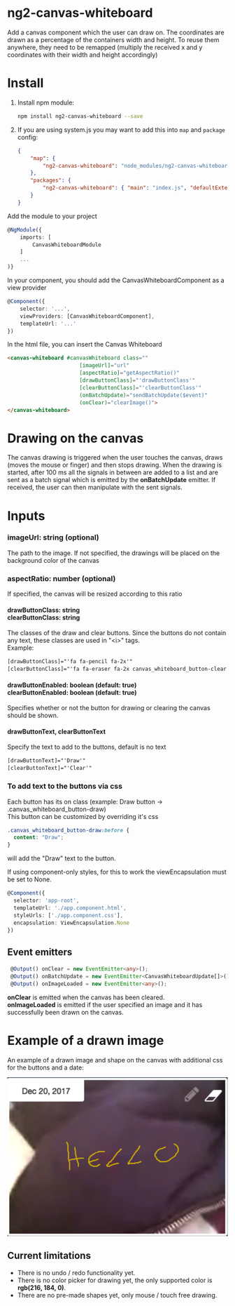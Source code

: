 # ng2-canvas-whiteboard

Add a canvas component which the user can draw on. The coordinates are drawn as a percentage of the containers width and height.
To reuse them anywhere, they need to be remapped (multiply the received x and y coordinates with their width and height accordingly)


# Install

1. Install npm module:

    ```bash
    npm install ng2-canvas-whiteboard --save
    ```
    
2. If you are using system.js you may want to add this into `map` and `package` config:

    ```json
    {
        "map": {
            "ng2-canvas-whiteboard": "node_modules/ng2-canvas-whiteboard"
        },
        "packages": {
            "ng2-canvas-whiteboard": { "main": "index.js", "defaultExtension": "js" }
        }
    }
    ```
    
Add the module to your project

```typescript
@NgModule({
    imports: [
        CanvasWhiteboardModule
    ]
    ...
)}
```

In your component, you should add the CanvasWhiteboardComponent as a view provider
```typescript
@Component({
    selector: '...',
    viewProviders: [CanvasWhiteboardComponent],
    templateUrl: '...'
})
```

In the html file, you can insert the Canvas Whiteboard

```html
<canvas-whiteboard #canvasWhiteboard class=""
                       [imageUrl]="url"
                       [aspectRatio]="getAspectRatio()"
                       [drawButtonClass]="'drawButtonClass'"
                       [clearButtonClass]="'clearButtonClass'"
                       (onBatchUpdate)="sendBatchUpdate($event)"
                       (onClear)="clearImage()">                    
</canvas-whiteboard>
```

# Drawing on the canvas

The canvas drawing is triggered when the user touches the canvas, draws (moves the mouse or finger) and then stops drawing.
When the drawing is started, after 100 ms all the signals in between are added to a list and are sent as a batch signal which is 
emitted by the **onBatchUpdate** emitter. If received, the user can then manipulate with the sent signals.

# Inputs
### imageUrl: string (optional)
The path to the image. If not specified, the drawings will be placed on the background color of the canvas

### aspectRatio: number (optional)
If specified, the canvas will be resized according to this ratio

#### drawButtonClass: string <br/>clearButtonClass: string
The classes of the draw and clear buttons. Since the buttons do not contain any text, these classes are used in "\<i>"
tags. <br/>
Example:  
```html
[drawButtonClass]="'fa fa-pencil fa-2x'"
[clearButtonClass]="'fa fa-eraser fa-2x canvas_whiteboard_button-clear'"
   ```
#### drawButtonEnabled: boolean (default: true) <br/>clearButtonEnabled: boolean (default: true)
Specifies whether or not the button for drawing or clearing the canvas should be shown.

#### drawButtonText, clearButtonText
Specify the text to add to the buttons, default is no text
```html
[drawButtonText]="'Draw'"
[clearButtonText]="'Clear'"
```

### To add text to the buttons via css
Each button has its on class (example: Draw button -> .canvas_whiteboard_button-draw)<br/>
This button can be customized by overriding it's css
```css
.canvas_whiteboard_button-draw:before {
  content: "Draw";
}
```
will add the "Draw" text to the button.

If using component-only styles, for this to work the viewEncapsulation must be set to None.
```typescript
@Component({
  selector: 'app-root',
  templateUrl: './app.component.html',
  styleUrls: ['./app.component.css'],
  encapsulation: ViewEncapsulation.None
})
```

## Event emitters
```typescript
 @Output() onClear = new EventEmitter<any>();
 @Output() onBatchUpdate = new EventEmitter<CanvasWhiteboardUpdate[]>();
 @Output() onImageLoaded = new EventEmitter<any>();
```
**onClear** is emitted when the canvas has been cleared. <br/>
**onImageLoaded** is emitted if the user specified an image and it has successfully been drawn on the canvas.

# Example of a drawn image
An example of a drawn image and shape on the canvas with additional css for the buttons and a date:

![Image of CanvasWhiteboard](example/canvas_draw_image.png)

## Current limitations

- There is no undo / redo functionality yet.
- There is no color picker for drawing yet, the only supported color is **rgb(216, 184, 0)**.
- There are no pre-made shapes yet, only mouse / touch free drawing.